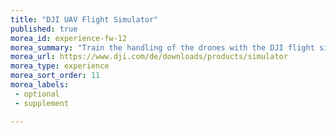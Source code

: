 ```yaml
---
title: "DJI UAV Flight Simulator"
published: true
morea_id: experience-fw-12
morea_summary: "Train the handling of the drones with the DJI flight simulator. Worse than flying - better than crashing."
morea_url: https://www.dji.com/de/downloads/products/simulator
morea_type: experience
morea_sort_order: 11
morea_labels:
 - optional
 - supplement

---
```



